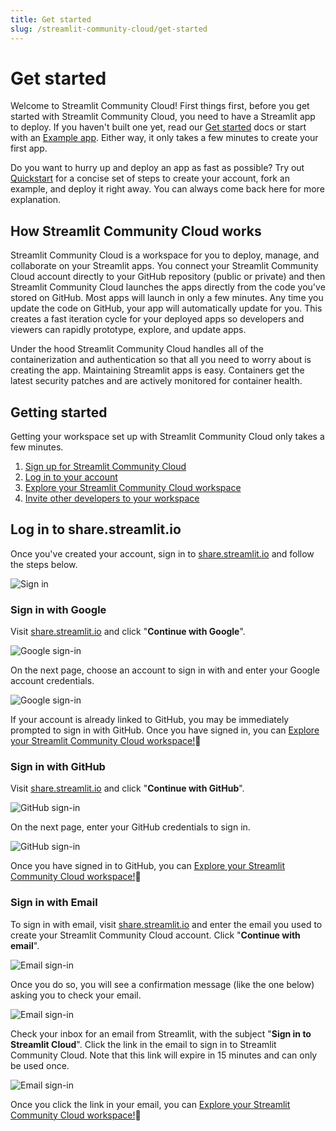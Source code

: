 ```yaml
---
title: Get started
slug: /streamlit-community-cloud/get-started
---
```


# Get started

Welcome to Streamlit Community Cloud! First things first, before you get started with Streamlit Community Cloud, you need to have a Streamlit app to deploy. If you haven't built one yet, read our [Get started](/library/get-started) docs or start with an [Example app](https://streamlit-cloud-example-apps-streamlit-app-sw3u0r.streamlit.app/). Either way, it only takes a few minutes to create your first app.

<Tip>

Do you want to hurry up and deploy an app as fast as possible? Try out [Quickstart](/streamlit-community-cloud/get-started/quickstart) for a concise set of steps to create your account, fork an example, and deploy it right away. You can always come back here for more explanation.

</Tip>

## How Streamlit Community Cloud works

Streamlit Community Cloud is a workspace for you to deploy, manage, and collaborate on your Streamlit apps. You connect your Streamlit Community Cloud account directly to your GitHub repository (public or private) and then Streamlit Community Cloud launches the apps directly from the code you've stored on GitHub. Most apps will launch in only a few minutes. Any time you update the code on GitHub, your app will automatically update for you. This creates a fast iteration cycle for your deployed apps so developers and viewers can rapidly prototype, explore, and update apps.

Under the hood Streamlit Community Cloud handles all of the containerization and authentication so that all you need to worry about is creating the app. Maintaining Streamlit apps is easy. Containers get the latest security patches and are actively monitored for container health.

## Getting started

Getting your workspace set up with Streamlit Community Cloud only takes a few minutes.

1. [Sign up for Streamlit Community Cloud](#sign-up-for-streamlit-community-cloud)
2. [Log in to your account](#log-in-to-sharestreamlitio)
3. [Explore your Streamlit Community Cloud workspace](#explore-your-streamlit-community-cloud-workspace)
4. [Invite other developers to your workspace](#invite-other-developers-to-your-workspace)

## Log in to share.streamlit.io

Once you've created your account, sign in to [share.streamlit.io](https://share.streamlit.io) and follow the steps below.

![Sign in](/images/streamlit-community-cloud/sign-in.png)

### Sign in with Google

Visit [share.streamlit.io](https://share.streamlit.io) and click "**Continue with Google**".

<div style={{ maxWidth: '80%', margin: 'auto' }}>
    <Image src="/images/streamlit-community-cloud/sign-in-Google-1.png" alt="Google sign-in" />
</div>

On the next page, choose an account to sign in with and enter your Google account credentials.

<div style={{ maxWidth: '80%', margin: 'auto' }}>
    <Image src="/images/streamlit-community-cloud/sign-in-Google-2.png" alt="Google sign-in" />
</div>

If your account is already linked to GitHub, you may be immediately prompted to sign in with GitHub. Once you have signed in, you can [Explore your Streamlit Community Cloud workspace!](#explore-your-streamlit-community-cloud-workspace)🎈

### Sign in with GitHub

Visit [share.streamlit.io](https://share.streamlit.io) and click "**Continue with GitHub**".

<div style={{ maxWidth: '80%', margin: 'auto' }}>
    <Image src="/images/streamlit-community-cloud/sign-in-GitHub-1.png" alt="GitHub sign-in" />
</div>

On the next page, enter your GitHub credentials to sign in.

<div style={{ maxWidth: '80%', margin: 'auto' }}>
    <Image src="/images/streamlit-community-cloud/sign-in-GitHub-2.png" alt="GitHub sign-in" />
</div>

Once you have signed in to GitHub, you can [Explore your Streamlit Community Cloud workspace!](#explore-your-streamlit-community-cloud-workspace)🎈

### Sign in with Email

To sign in with email, visit [share.streamlit.io](https://share.streamlit.io) and enter the email you used to create your Streamlit Community Cloud account. Click "**Continue with email**".

<div style={{ maxWidth: '80%', margin: 'auto' }}>
    <Image src="/images/streamlit-community-cloud/sign-in-email-1.png" alt="Email sign-in" />
</div>

Once you do so, you will see a confirmation message (like the one below) asking you to check your email.

<div style={{ maxWidth: '80%', margin: 'auto' }}>
    <Image src="/images/streamlit-community-cloud/sign-in-email-2.png" alt="Email sign-in" />
</div>

Check your inbox for an email from Streamlit, with the subject "**Sign in to Streamlit Cloud**". Click the link in the email to sign in to Streamlit Community Cloud. Note that this link will expire in 15 minutes and can only be used once.

<div style={{ maxWidth: '80%', margin: 'auto' }}>
    <Image src="/images/streamlit-community-cloud/sign-in-email-3.png" alt="Email sign-in" />
</div>

Once you click the link in your email, you can [Explore your Streamlit Community Cloud workspace!](#explore-your-streamlit-community-cloud-workspace)🎈

